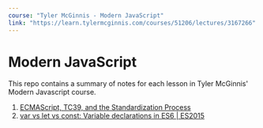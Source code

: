 ```yaml
---
course: "Tyler McGinnis - Modern JavaScript"
link: "https://learn.tylermcginnis.com/courses/51206/lectures/3167266"
---
```


# Modern JavaScript

This repo contains a summary of notes for each lesson in Tyler McGinnis' Modern Javascript course.

1. [ECMAScript, TC39, and the Standardization Process](./01-ecmascript-tc39-standardization.md)
2. [var vs let vs const: Variable declarations in ES6 | ES2015](./02-variable-declarations-es6.md)
